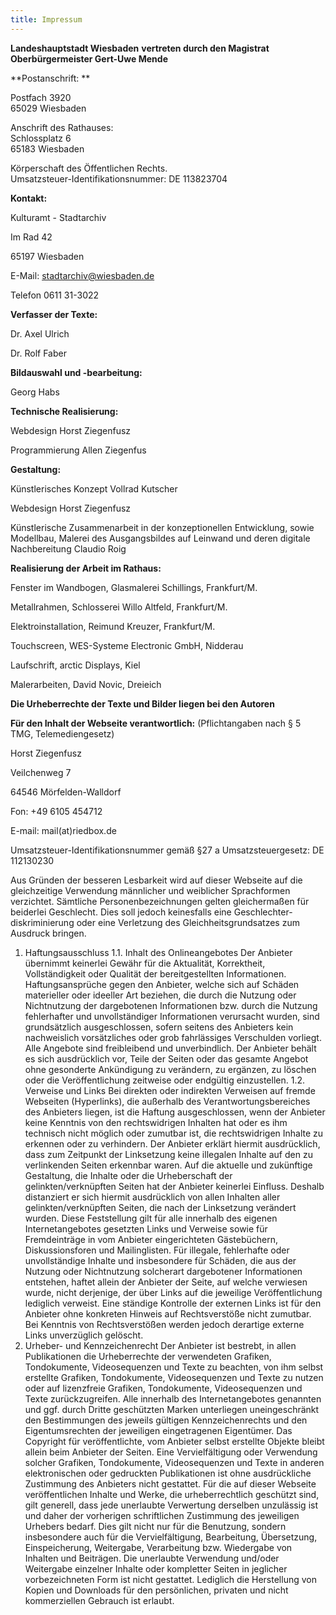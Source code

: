 ```yaml
---
title: Impressum
---
```


**Landeshauptstadt Wiesbaden**
**vertreten durch den Magistrat**
**Oberbürgermeister Gert-Uwe Mende**

**Postanschrift: **

Postfach 3920  
65029 Wiesbaden

Anschrift des Rathauses:  
Schlossplatz 6  
65183 Wiesbaden

Körperschaft des Öffentlichen Rechts.  
Umsatzsteuer-Identifikationsnummer: DE 113823704

**Kontakt:**


Kulturamt - Stadtarchiv

Im Rad 42

65197 Wiesbaden

E-Mail: stadtarchiv@wiesbaden.de

Telefon 0611 31-3022

**Verfasser der Texte:**

Dr. Axel Ulrich

Dr. Rolf Faber

**Bildauswahl und -bearbeitung:**

Georg Habs

**Technische Realisierung:**

Webdesign Horst Ziegenfusz

Programmierung Allen Ziegenfus

**Gestaltung:**

Künstlerisches Konzept Vollrad Kutscher

Webdesign Horst Ziegenfusz

Künstlerische Zusammenarbeit in der konzeptionellen Entwicklung,
sowie Modellbau, Malerei des Ausgangsbildes auf Leinwand und deren digitale Nachbereitung
Claudio Roig

**Realisierung der Arbeit im Rathaus:**

Fenster im Wandbogen, Glasmalerei Schillings, Frankfurt/M.

Metallrahmen, Schlosserei Willo Altfeld, Frankfurt/M.

Elektroinstallation, Reimund Kreuzer, Frankfurt/M.

Touchscreen, WES-Systeme Electronic GmbH, Nidderau

Laufschrift, arctic Displays, Kiel

Malerarbeiten, David Novic, Dreieich

**Die Urheberrechte der Texte und Bilder liegen bei den Autoren**

**Für den Inhalt der Webseite verantwortlich:**
(Pflichtangaben nach § 5 TMG, Telemediengesetz)
 
Horst Ziegenfusz

Veilchenweg 7

64546 Mörfelden-Walldorf

Fon: +49 6105 454712

E-mail: mail(at)riedbox.de 
 
Umsatzsteuer-Identifikationsnummer gemäß §27 a Umsatzsteuergesetz:
DE 112130230

Aus Gründen der besseren Lesbarkeit wird auf dieser Webseite auf die gleichzeitige Verwendung männlicher und weiblicher Sprachformen verzichtet. Sämtliche Personenbezeichnungen gelten gleichermaßen für beiderlei Geschlecht. Dies soll jedoch keinesfalls eine Geschlechter-diskriminierung oder eine Verletzung des Gleichheitsgrundsatzes zum Ausdruck bringen.
1. Haftungsausschluss
1.1. Inhalt des Onlineangebotes
Der Anbieter übernimmt keinerlei Gewähr für die Aktualität, Korrektheit, Vollständigkeit oder Qualität der bereitgestellten Informationen. Haftungsansprüche gegen den Anbieter, welche sich auf Schäden materieller oder ideeller Art beziehen, die durch die Nutzung oder Nichtnutzung der dargebotenen Informationen bzw. durch die Nutzung fehlerhafter und unvollständiger Informationen verursacht wurden, sind grundsätzlich ausgeschlossen, sofern seitens des Anbieters kein nachweislich vorsätzliches oder grob fahrlässiges Verschulden vorliegt. Alle Angebote sind freibleibend und unverbindlich. Der Anbieter behält es sich ausdrücklich vor, Teile der Seiten oder das gesamte Angebot ohne gesonderte Ankündigung zu verändern, zu ergänzen, zu löschen oder die Veröffentlichung zeitweise oder endgültig einzustellen.
1.2. Verweise und Links
Bei direkten oder indirekten Verweisen auf fremde Webseiten (Hyperlinks), die außerhalb des Verantwortungsbereiches des Anbieters liegen, ist die Haftung ausgeschlossen, wenn der Anbieter keine Kenntnis von den rechtswidrigen Inhalten hat oder es ihm technisch nicht möglich oder zumutbar ist, die rechtswidrigen Inhalte zu erkennen oder zu verhindern. Der Anbieter erklärt hiermit ausdrücklich, dass zum Zeitpunkt der Linksetzung keine illegalen Inhalte auf den zu verlinkenden Seiten erkennbar waren. Auf die aktuelle und zukünftige Gestaltung, die Inhalte oder die Urheberschaft der gelinkten/verknüpften Seiten hat der Anbieter keinerlei Einfluss. Deshalb distanziert er sich hiermit ausdrücklich von allen Inhalten aller gelinkten/verknüpften Seiten, die nach der Linksetzung verändert wurden. Diese Feststellung gilt für alle innerhalb des eigenen Internetangebotes gesetzten Links und Verweise sowie für Fremdeinträge in vom Anbieter eingerichteten Gästebüchern, Diskussionsforen und Mailinglisten. Für illegale, fehlerhafte oder unvollständige Inhalte und insbesondere für Schäden, die aus der Nutzung oder Nichtnutzung solcherart dargebotener Informationen entstehen, haftet allein der Anbieter der Seite, auf welche verwiesen wurde, nicht derjenige, der über Links auf die jeweilige Veröffentlichung lediglich verweist. Eine ständige Kontrolle der externen Links ist für den Anbieter ohne konkreten Hinweis auf Rechtsverstöße nicht zumutbar. Bei Kenntnis von Rechtsverstößen werden jedoch derartige externe Links unverzüglich gelöscht.
2. Urheber- und Kennzeichenrecht
Der Anbieter ist bestrebt, in allen Publikationen die Urheberrechte der verwendeten Grafiken, Tondokumente, Videosequenzen und Texte zu beachten, von ihm selbst erstellte Grafiken, Tondokumente, Videosequenzen und Texte zu nutzen oder auf lizenzfreie Grafiken, Tondokumente, Videosequenzen und Texte zurückzugreifen. Alle innerhalb des Internetangebotes genannten und ggf. durch Dritte geschützten Marken unterliegen uneingeschränkt den Bestimmungen des jeweils gültigen Kennzeichenrechts und den Eigentumsrechten der jeweiligen eingetragenen Eigentümer. Das Copyright für veröffentlichte, vom Anbieter selbst erstellte Objekte bleibt allein beim Anbieter der Seiten. Eine Vervielfältigung oder Verwendung solcher Grafiken, Tondokumente, Videosequenzen und Texte in anderen elektronischen oder gedruckten Publikationen ist ohne ausdrückliche Zustimmung des Anbieters nicht gestattet. Für die auf dieser Webseite veröffentlichen Inhalte und Werke, die urheberrechtlich geschützt sind, gilt generell, dass jede unerlaubte Verwertung derselben unzulässig ist und daher der vorherigen schriftlichen Zustimmung des jeweiligen Urhebers bedarf. Dies gilt nicht nur für die Benutzung, sondern insbesondere auch für die Vervielfältigung, Bearbeitung, Übersetzung, Einspeicherung, Weitergabe, Verarbeitung bzw. Wiedergabe von Inhalten und Beiträgen. Die unerlaubte Verwendung und/oder Weitergabe einzelner Inhalte oder kompletter Seiten in jeglicher vorbezeichneten Form ist nicht gestattet. Lediglich die Herstellung von Kopien und Downloads für den persönlichen, privaten und nicht kommerziellen Gebrauch ist erlaubt.


